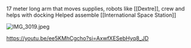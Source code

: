 17 meter long arm that moves supplies, robots like [[Dextre]], crew and helps with docking
Helped assemble [[International Space Station]]

![IMG_3019.jpeg](img_3019.jpeg)

https://youtu.be/ee5KMhCgcho?si=AxwfXESebHyq8_JD
